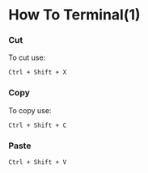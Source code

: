 # How To Terminal(1)
### Cut
To cut use:
```
Ctrl + Shift + X
```
### Copy
To copy use:
```
Ctrl + Shift + C
```
### Paste
```
Ctrl + Shift + V
```
